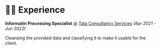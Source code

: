# 👨‍💻 Experience

**Informatin Processing Specialist** @ [Tata Consultancy Services](https://www.tcs.com/) _(Apr 2021 - Jun 2022)_

Cleansing the provided data and classifying it to make it usable for the  client.

